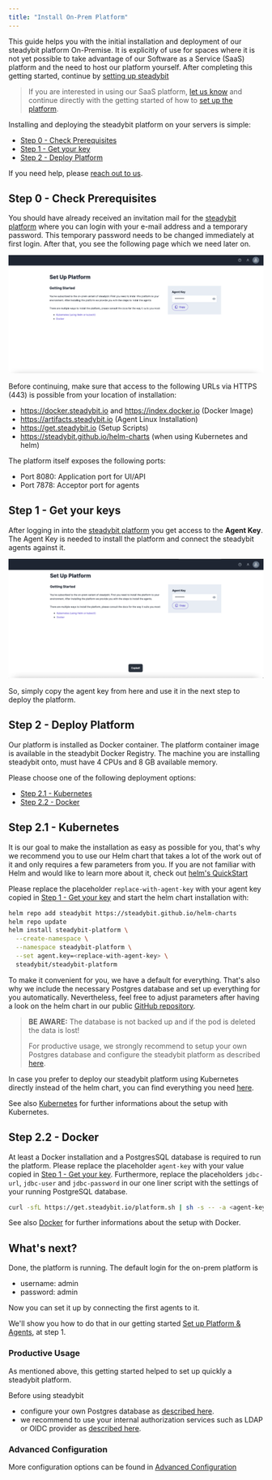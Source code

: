 ```yaml
---
title: "Install On-Prem Platform"
---
```


This guide helps you with the initial installation and deployment of our steadybit platform On-Premise.
It is explicitly of use for spaces where it is not yet possible to take advantage of our Software as a Service (SaaS) platform and the need to host our platform yourself.
After completing this getting started, continue by [setting up steadybit](10-set-up-platform-agents)

> If you are interested in using our SaaS platform, [let us know](https://www.steadybit.com/request-demo) and continue directly with the getting started of how to [set up the platform](10-set-up-platform-agents).

Installing and deploying the steadybit platform on your servers is simple:

- [Step 0 - Check Prerequisites](#step-0---check-prerequisites)
- [Step 1 - Get your key](#step-1---get-your-keys)
- [Step 2 - Deploy Platform](#step-2---deploy-platform)

If you need help, please [reach out to us](https://www.steadybit.com/contact).

## Step 0 - Check Prerequisites

You should have already received an invitation mail for the [steadybit platform](https://platform.steadybit.io/) where you can login with your e-mail address and a temporary password.
This temporary password needs to be changed immediately at first login.
After that, you see the following page which we need later on.

![Get your keys](img-install-platform/step0-onprem.png)

Before continuing, make sure that access to the following URLs via HTTPS (443) is possible from your location of installation:

- https://docker.steadybit.io and https://index.docker.io (Docker Image)
- https://artifacts.steadybit.io (Agent Linux Installation)
- https://get.steadybit.io (Setup Scripts)
- https://steadybit.github.io/helm-charts (when using Kubernetes and helm)

The platform itself exposes the following ports:

* Port 8080: Application port for UI/API
* Port 7878: Acceptor port for agents

## Step 1 - Get your keys

After logging in into the [steadybit platform](https://platform.steadybit.io/) you get access to the **Agent Key**.
The Agent Key is needed to install the platform and connect the steadybit agents against it.

![Get your keys](img-install-platform/step1-get-your-keys.png)

So, simply copy the agent key from here and use it in the next step to deploy the platform.

## Step 2 - Deploy Platform

Our platform is installed as Docker container. The platform container image is available in the steadybit Docker Registry.
The machine you are installing steadybit onto, must have 4 CPUs and 8 GB available memory.

Please choose one of the following deployment options:

- [Step 2.1 - Kubernetes](#step2.1-kubernetes)
- [Step 2.2 - Docker](#step2.1-docker)

## Step 2.1 - Kubernetes

It is our goal to make the installation as easy as possible for you, that's why we recommend you to use our Helm chart that takes a lot of the work out of it and only requires a few parameters from you.
If you are not familiar with Helm and would like to learn more about it, check out [helm's QuickStart](https://helm.sh/docs/intro/quickstart/)

Please replace the placeholder `replace-with-agent-key` with your agent key copied in [Step 1 - Get your key](#step-1---getyourkey) and start the helm chart installation with:

```bash
helm repo add steadybit https://steadybit.github.io/helm-charts
helm repo update
helm install steadybit-platform \
  --create-namespace \
  --namespace steadybit-platform \
  --set agent.key=<replace-with-agent-key> \
  steadybit/steadybit-platform
```

To make it convenient for you, we have a default for everything.
That's also why we include the necessary Postgres database and set up everything for you automatically.
Nevertheless, feel free to adjust parameters after having a look on the helm chart in our public [GitHub repository](https://github.com/steadybit/helm-charts/tree/master/charts/steadybit-platform).

> **BE AWARE:** The database is not backed up and if the pod is deleted the data is lost!
>
> For productive usage, we strongly recommend to setup your own Postgres database and configure the steadybit platform as described [here](../install-configure/40-install-platform/30-advanced-configuration).

In case you prefer to deploy our steadybit platform using Kubernetes directly instead of the helm chart, you can find everything you need [here](../install-configure/40-install-platform/20-k8s/#deploytheplatformusingkubectl).

See also [Kubernetes](40-install-platform/20-k8s) for further informations about the setup with Kubernetes.


## Step 2.2 - Docker

At least a Docker installation and a PostgresSQL database is required to run the platform.
Please replace the placeholder `agent-key` with your value copied in [Step 1 - Get your key](#step-1---getyourkey).
Furthermore, replace the placeholders `jdbc-url`, `jdbc-user` and `jdbc-password` in our one liner script with the settings of your running PostgreSQL database.

```bash
curl -sfL https://get.steadybit.io/platform.sh | sh -s -- -a <agent-key> -d <jdbc-url> -e <jdbc-user> -f <jdbc-password>
```

See also [Docker](40-install-platform/10-docker) for further informations about the setup with Docker.

## What's next?

Done, the platform is running.
The default login for the on-prem platform is

- username: admin
- password: admin

Now you can set it up by connecting the first agents to it.

We'll show you how to do that in our getting started [Set up Platform & Agents](10-set-up-platform-agents#step-1---install-agents), at step 1.

### Productive Usage

As mentioned above, this getting started helped to set up quickly a steadybit platform.

Before using steadybit

- configure your own Postgres database as [described here](../install-configure/40-install-platform/30-advanced-configuration).
- we recommend to use your internal authorization services such as LDAP or OIDC provider as [described here](../install-configure/40-install-platform/10-docker#externalldap).

### Advanced Configuration

More configuration options can be found in [Advanced Configuration](40-install-platform/30-advanced-configuration)
